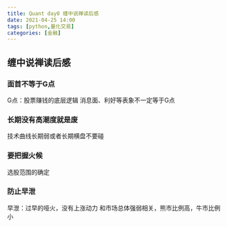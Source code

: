 ```yaml
---
title: Quant day0 缠中说禅读后感
date: 2021-04-25 14:00
tags: [python,量化交易]
categories: [金融]
---
```


## 缠中说禅读后感
### 面首不等于G点
G点：股票赚钱的底层逻辑
消息面、利好等表象不一定等于G点

### 长期没有高潮度就是废
技术曲线长期弱或者长期横盘不要碰

### 要把握火候
选股范围的确定

### 防止早泄
早泄：过早的哑火，没有上涨动力
和市场总体强弱相关，熊市比例高，牛市比例小
